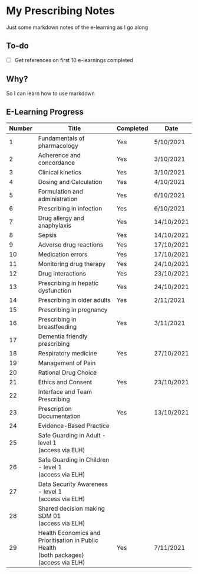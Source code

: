 # My Prescribing Notes

Just some markdown notes of the e-learning as I go along

## To-do

- [ ] Get references on first 10 e-learnings completed

## Why?

So I can learn how to use markdown

## E-Learning Progress

| Number | Title | Completed | Date  |
| --- | --- | --- | --- |
| 1 | Fundamentals of pharmacology | Yes | 5/10/2021 |
| 2 | Adherence and concordance | Yes | 3/10/2021 |
| 3 | Clinical kinetics | Yes | 3/10/2021 |
| 4 | Dosing and Calculation | Yes | 4/10/2021 |
| 5 | Formulation and administration | Yes | 6/10/2021 |
| 6 | Prescribing in infection | Yes | 6/10/2021 |
| 7 | Drug allergy and anaphylaxis | Yes | 14/10/2021 |
| 8 | Sepsis | Yes | 14/10/2021 |
| 9 | Adverse drug reactions | Yes | 17/10/2021 |
| 10 | Medication errors | Yes | 17/10/2021 |
| 11 | Monitoring drug therapy | Yes | 24/10/2021 |
| 12 | Drug interactions | Yes | 23/10/2021 |
| 13 | Prescribing in hepatic dysfunction | Yes | 24/10/2021 |
| 14 | Prescribing in older adults | Yes | 2/11/2021 |
| 15 | Prescribing in pregnancy |||
| 16 | Prescribing in breastfeeding | Yes | 3/11/2021 |
| 17 | Dementia friendly prescribing |||
| 18 | Respiratory medicine | Yes | 27/10/2021 |
| 19 | Management of Pain |||
| 20 | Rational Drug Choice |||
| 21 | Ethics and Consent | Yes | 23/10/2021 |
| 22 | Interface and Team Prescribing |||
| 23 | Prescription Documentation | Yes | 13/10/2021 |
| 24 | Evidence-Based Practice |||
| 25 | Safe Guarding in Adult -level 1<br>(access via ELH) |||
| 26 | Safe Guarding in Children - level 1<br>(access via ELH) |||
| 27 | Data Security Awareness - level 1<br>(access via ELH) |||
| 28 | Shared decision making SDM 01<br>(access via ELH) |||
| 29 | Health Economics and Prioritisation in Public Health<br>(both packages)<br>(access via ELH) | Yes | 7/11/2021 |
